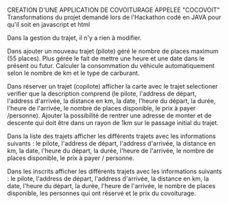 CREATION D'UNE APPLICATION DE COVOITURAGE APPELEE "COCOVOIT"
Transformations du projet demandé lors de l'Hackathon codé en JAVA pour qu'il soit en javascript et html

Dans la gestion du trajet, il n'y a rien à modifier.

Dans ajouter un nouveau trajet (pilote) géré le nombre de places maximum (55 places).
Plus gérée le fait de mettre une heure et une date dans le présent ou futur.
Calculer la consommation du véhicule automatiquement selon le nombre de km et le type de carburant.

Dans réserver un trajet (copilote) afficher la carte avec le trajet selectioner verifier que la description
comprend (le pilote, l'address de départ, l'address d'arrivée, la distance en km, la date, l'heure du départ,
la durée, l'heure de l'arrivée, le nombre de places disponible, le prix à payer /personne).
Ajouter la possibilité de rentrer une adresse de monter et de descente qui doit être dans un rayon de 1km
sur le passage initial du trajet.

Dans la liste des trajets afficher les différents trajets avec les informations suivants : le pilote,
l'address de départ, l'address d'arrivée, la distance en km, la date, l'heure du départ, la durée,
l'heure de l'arrivée, le nombre de places disponible, le prix à payer / personne.

Dans les inscrits afficher les différents trajets avec les informations suivants : le pilote,
l'address de départ, l'address d'arrivée, la distance en km, la date, l'heure du départ, la durée,
l'heure de l'arrivée, le nombre de places disponible, les personnes qui ont réservé et le prix du covoiturage.
